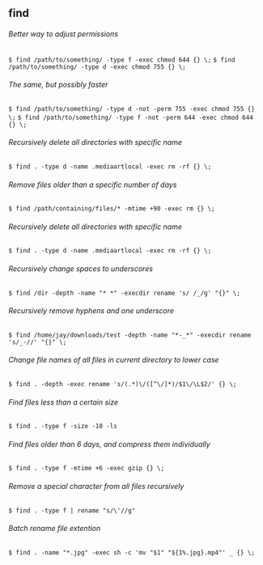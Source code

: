## find

###### Better way to adjust permissions
  `$ find /path/to/something/ -type f -exec chmod 644 {} \;`
  `$ find /path/to/something/ -type d -exec chmod 755 {} \;`

###### The same, but possibly faster
  `$ find /path/to/something/ -type d -not -perm 755 -exec chmod 755 {} \;`
  `$ find /path/to/something/ -type f -not -perm 644 -exec chmod 644 {} \;`

###### Recursively delete all directories with specific name
  `$ find . -type d -name .mediaartlocal -exec rm -rf {} \;`

###### Remove files older than a specific number of days
  `$ find /path/containing/files/* -mtime +90 -exec rm {} \;`

###### Recursively delete all directories with specific name
  `$ find . -type d -name .mediaartlocal -exec rm -rf {} \;`

###### Recursively change spaces to underscores
  `$ find /dir -depth -name "* *" -execdir rename 's/ /_/g' "{}" \;`

###### Recursively remove hyphens and one underscore
  `$ find /home/jay/downloads/test -depth -name "*-_*" -execdir rename 's/_-//' "{}" \;`

###### Change file names of all files in current directory to lower case
  `$ find . -depth -exec rename 's/(.*)\/([^\/]*)/$1\/\L$2/' {} \;`

###### Find files less than a certain size
  `$ find . -type f -size -10 -ls`

###### Find files older than 6 days, and compress them individually
  `$ find . -type f -mtime +6 -exec gzip {} \;`

###### Remove a special character from all files recursively
  `$ find . -type f | rename "s/\'//g"`

###### Batch rename file extention
  `$ find . -name "*.jpg" -exec sh -c 'mv "$1" "${1%.jpg}.mp4"' _ {} \;`

